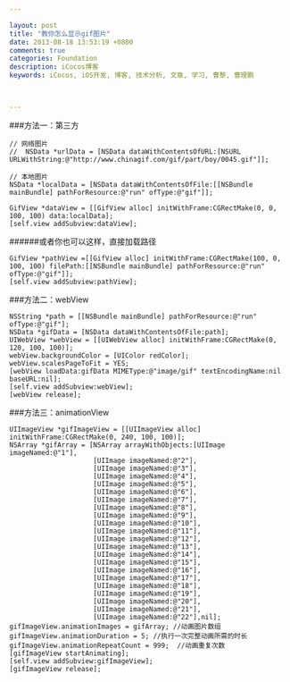 ```yaml
---

layout: post
title: "教你怎么显示gif图片"
date: 2013-08-18 13:53:19 +0800
comments: true
categories: Foundation
description: iCocos博客
keywords: iCocos, iOS开发, 博客, 技术分析, 文章, 学习, 曹黎, 曹理鹏



--- 
```



###方法一：第三方
 
    // 网络图片
    //  NSData *urlData = [NSData dataWithContentsOfURL:[NSURL URLWithString:@"http://www.chinagif.com/gif/part/boy/0045.gif"]]; 
    
    // 本地图片 
    NSData *localData = [NSData dataWithContentsOfFile:[[NSBundle mainBundle] pathForResource:@"run" ofType:@"gif"]]; 
    
    GifView *dataView = [[GifView alloc] initWithFrame:CGRectMake(0, 0, 100, 100) data:localData];  
    [self.view addSubview:dataView];
    
<!--more-->


######或者你也可以这样，直接加载路径
    
    GifView *pathView =[[GifView alloc] initWithFrame:CGRectMake(100, 0, 100, 100) filePath:[[NSBundle mainBundle] pathForResource:@"run" ofType:@"gif"]];
    [self.view addSubview:pathView];

###方法二：webView
        
    
    NSString *path = [[NSBundle mainBundle] pathForResource:@"run" ofType:@"gif"];
    NSData *gifData = [NSData dataWithContentsOfFile:path];
    UIWebView *webView = [[UIWebView alloc] initWithFrame:CGRectMake(0, 120, 100, 100)];
    webView.backgroundColor = [UIColor redColor];
    webView.scalesPageToFit = YES;
    [webView loadData:gifData MIMEType:@"image/gif" textEncodingName:nil baseURL:nil];
    [self.view addSubview:webView];
    [webView release];
  
###方法三：animationView
  
    
    UIImageView *gifImageView = [[UIImageView alloc] initWithFrame:CGRectMake(0, 240, 100, 100)];
    NSArray *gifArray = [NSArray arrayWithObjects:[UIImage imageNamed:@"1"],
                         [UIImage imageNamed:@"2"],
                         [UIImage imageNamed:@"3"],
                         [UIImage imageNamed:@"4"],
                         [UIImage imageNamed:@"5"],
                         [UIImage imageNamed:@"6"],
                         [UIImage imageNamed:@"7"],
                         [UIImage imageNamed:@"8"],
                         [UIImage imageNamed:@"9"],
                         [UIImage imageNamed:@"10"],
                         [UIImage imageNamed:@"11"],
                         [UIImage imageNamed:@"12"],
                         [UIImage imageNamed:@"13"],
                         [UIImage imageNamed:@"14"],
                         [UIImage imageNamed:@"15"],
                         [UIImage imageNamed:@"16"],
                         [UIImage imageNamed:@"17"],
                         [UIImage imageNamed:@"18"],
                         [UIImage imageNamed:@"19"],
                         [UIImage imageNamed:@"20"],
                         [UIImage imageNamed:@"21"],
                         [UIImage imageNamed:@"22"],nil];
    gifImageView.animationImages = gifArray; //动画图片数组
    gifImageView.animationDuration = 5; //执行一次完整动画所需的时长
    gifImageView.animationRepeatCount = 999;  //动画重复次数
    [gifImageView startAnimating];
    [self.view addSubview:gifImageView];
    [gifImageView release];
